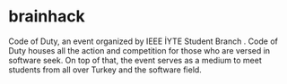 # brainhack

Code of Duty, an event organized by IEEE İYTE Student Branch . Code of Duty houses all the action and competition for those who are versed in software seek. On top of that, the event serves as a medium to meet students from all over Turkey and the software field.
